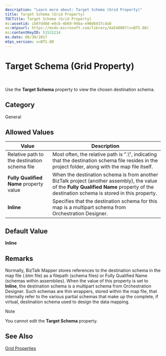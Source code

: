 ```yaml
---
description: "Learn more about: Target Schema (Grid Property)"
title: Target Schema (Grid Property)
TOCTitle: Target Schema (Grid Property)
ms:assetid: cb07dd68-e0cb-4b69-94ba-e90d6437cda8
ms:mtpsurl: https://msdn.microsoft.com/library/Aa548007(v=BTS.80)
ms:contentKeyID: 51531214
ms.date: 08/30/2017
mtps_version: v=BTS.80
---
```


# Target Schema (Grid Property)

 

Use the **Target Schema** property to view the chosen destination schema.

## Category

General

## Allowed Values

<table>
<thead>
<tr class="header">
<th>Value</th>
<th>Description</th>
</tr>
</thead>
<tbody>
<tr class="odd">
<td>Relative path to the destination schema file</td>
<td>Most often, the relative path is &quot;.\&quot;, indicating that the destination schema file resides in the project folder, along with the map file itself.</td>
</tr>
<tr class="even">
<td><strong>Fully Qualified Name</strong> property value</td>
<td>When the destination schema is from another BizTalk project (another assembly), the value of the <strong>Fully Qualified Name</strong> property of the destination schema is stored in this property.</td>
</tr>
<tr class="odd">
<td><strong>Inline</strong></td>
<td>Specifies that the destination schema for this map is a multipart schema from Orchestration Designer.</td>
</tr>
</tbody>
</table>


## Default Value

**Inline**

## Remarks

Normally, BizTalk Mapper stores references to the destination schema in the map file (.btm file) as a filepath (schema files) or Fully Qualified Name (schemas within assemblies). When the value of this property is set to **Inline**, the destination schema is a multipart schema from Orchestration Designer. Such schemas are thin wrappers, stored within the map file, that internally refer to the various partial schemas that make up the complete, if virtual, destination schema used to design the data mapping.


> [!NOTE]
> <P>You cannot edit the <STRONG>Target Schema</STRONG> property.</P>



## See Also

[Grid Properties](grid-properties.md)

